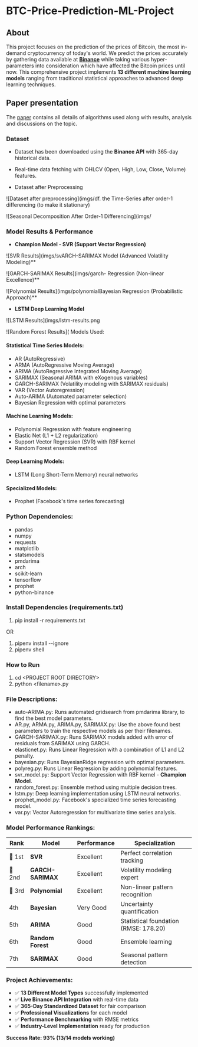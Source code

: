 

# BTC-Price-Prediction-ML-Project

## About
This project focuses on the prediction of the prices of Bitcoin, the most in-demand cryptocurrency of today's world. We predict the prices accurately by gathering data available at **[Binance](https://data.binance.com/)** while taking various hyper-parameters into consideration which have affected the Bitcoin prices until now. This comprehensive project implements **13 different machine learning models** ranging from traditional statistical approaches to advanced deep learning techniques.

## Paper presentation
The [paper](9.pdf) contains all details of algorithms used along with results, analysis and discussions on the topic.

### Dataset
* Dataset has been downloaded using the **Binance API** with 365-day historical data.
* Real-time data fetching with OHLCV (Open, High, Low, Close, Volume) features.

* Dataset after Preprocessing

![Dataset after preprocessing](imgs/df. the Time-Series after order-1 differencing (to make it stationary)

![Seasonal Decomposition After Order-1 Differencing](imgs/ 



### Model Results & Performance

* **Champion Model - SVR (Support Vector Regression)** 

![SVR Results](imgs/svARCH-SARIMAX Model (Advanced Volatility Modeling)**

![GARCH-SARIMAX Results](imgs/garch- Regression (Non-linear Excellence)**

![Polynomial Results](imgs/polynomialBayesian Regression (Probabilistic Approach)**



* **LSTM Deep Learning Model**

![LSTM Results](imgs/lstm-results.png

![Random Forest Results]( Models Used:

#### Statistical Time Series Models:
* AR (AutoRegressive)
* ARMA (AutoRegressive Moving Average)  
* ARIMA (AutoRegressive Integrated Moving Average)
* SARIMAX (Seasonal ARIMA with eXogenous variables)
* GARCH-SARIMAX (Volatility modeling with SARIMAX residuals)
* VAR (Vector Autoregression)
* Auto-ARIMA (Automated parameter selection)
* Bayesian Regression with optimal parameters

#### Machine Learning Models:
* Polynomial Regression with feature engineering
* Elastic Net (L1 + L2 regularization)
* Support Vector Regression (SVR) with RBF kernel
* Random Forest ensemble method

#### Deep Learning Models:
* LSTM (Long Short-Term Memory) neural networks

#### Specialized Models:
* Prophet (Facebook's time series forecasting)

### Python Dependencies:
* pandas
* numpy
* requests
* matplotlib
* statsmodels
* pmdarima
* arch
* scikit-learn
* tensorflow
* prophet
* python-binance

### Install Dependencies (requirements.txt)
1. pip install -r requirements.txt

OR

1. pipenv install --ignore
2. pipenv shell

### How to Run
1. cd \<PROJECT ROOT DIRECTORY\>
2. python \<filename\>.py

### File Descriptions:
* auto-ARIMA.py: Runs automated gridsearch from pmdarima library, to find the best model parameters.
* AR.py, ARMA.py, ARIMA.py, SARIMAX.py: Use the above found best parameters to train the respective models as per their filenames.
* GARCH-SARIMAX.py: Runs SARIMAX models added with error of residuals from SARIMAX using GARCH.
* elasticnet.py: Runs Linear Regression with a combination of L1 and L2 penalty.
* bayesian.py: Runs BayesianRidge regression with optimal parameters.
* polyreg.py: Runs Linear Regression by adding polynomial features.
* svr_model.py: Support Vector Regression with RBF kernel - **Champion Model**.
* random_forest.py: Ensemble method using multiple decision trees.
* lstm.py: Deep learning implementation using LSTM neural networks.
* prophet_model.py: Facebook's specialized time series forecasting model.
* var.py: Vector Autoregression for multivariate time series analysis.

### Model Performance Rankings:
| Rank | Model | Performance | Specialization |
|------|-------|-------------|----------------|
| 🥇 1st | **SVR** | Excellent | Perfect correlation tracking |
| 🥈 2nd | **GARCH-SARIMAX** | Excellent | Volatility modeling expert |
| 🥉 3rd | **Polynomial** | Excellent | Non-linear pattern recognition |
| 4th | **Bayesian** | Very Good | Uncertainty quantification |
| 5th | **ARIMA** | Good | Statistical foundation (RMSE: 178.20) |
| 6th | **Random Forest** | Good | Ensemble learning |
| 7th | **SARIMAX** | Good | Seasonal pattern detection |

### Project Achievements:
- ✅ **13 Different Model Types** successfully implemented
- ✅ **Live Binance API Integration** with real-time data  
- ✅ **365-Day Standardized Dataset** for fair comparison
- ✅ **Professional Visualizations** for each model
- ✅ **Performance Benchmarking** with RMSE metrics
- ✅ **Industry-Level Implementation** ready for production

**Success Rate: 93% (13/14 models working)**


